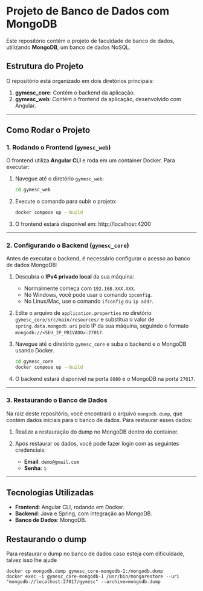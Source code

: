 # Projeto de Banco de Dados com MongoDB

Este repositório contém o projeto de faculdade de banco de dados, utilizando **MongoDB**, um banco de dados NoSQL.

## Estrutura do Projeto

O repositório está organizado em dois diretórios principais:

1. **gymesc_core**: Contém o backend da aplicação.
2. **gymesc_web**: Contém o frontend da aplicação, desenvolvido com Angular.

---

## Como Rodar o Projeto

### 1. Rodando o Frontend (`gymesc_web`)

O frontend utiliza **Angular CLI** e roda em um container Docker. Para executar:

1. Navegue até o diretório `gymesc_web`:

   ```bash
   cd gymesc_web
   ```
2. Execute o comando para subir o projeto:

   ```bash
   docker compose up --build
   ```
3. O frontend estará disponível em: http://localhost:4200

---

### 2. Configurando o Backend (`gymesc_core`)

Antes de executar o backend, é necessário configurar o acesso ao banco de dados MongoDB:

1. Descubra o **IPv4 privado local** da sua máquina:
   - Normalmente começa com `192.168.XXX.XXX`.
   - No Windows, você pode usar o comando `ipconfig`.
   - No Linux/Mac, use o comando `ifconfig` ou `ip addr`.

2. Edite o arquivo de `application.properties` no diretório `gymesc_core/src/main/resources/` e substitua o valor de `spring.data.mongodb.uri` pelo IP da sua máquina, seguindo o formato `mongodb://<SEU_IP_PRIVADO>:27017`.

3. Navegue até o diretório `gymesc_core` e suba o backend e o MongoDB usando Docker.
   ```bash
   cd gymesc_core
   docker compose up --build
   ```

4. O backend estará disponível na porta `8080` e o MongoDB na porta `27017`.

---

### 3. Restaurando o Banco de Dados

Na raiz deste repositório, você encontrará o arquivo `mongodb.dump`, que contém dados iniciais para o banco de dados. Para restaurar esses dados:

1. Realize a restauração do dump no MongoDB dentro do container.
2. Após restaurar os dados, você pode fazer login com as seguintes credenciais:

   - **Email**: `demo@gmail.com`
   - **Senha**: `1`

---

## Tecnologias Utilizadas

- **Frontend**: Angular CLI, rodando em Docker.
- **Backend**: Java e Spring, com integração ao MongoDB.
- **Banco de Dados**: MongoDB.

## Restaurando o dump

Para restaurar o dump no banco de dados caso esteja com dificuldade, talvez isso lhe ajude

    docker cp mongodb.dump gymesc_core-mongodb-1:/mongodb.dump
    docker exec -i gymesc_core-mongodb-1 /usr/bin/mongorestore --uri "mongodb://localhost:27017/gymesc" --archive=mongodb.dump
